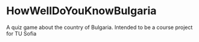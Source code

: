 # HowWellDoYouKnowBulgaria
A quiz game about the country of Bulgaria. Intended to be a course project for TU Sofia

